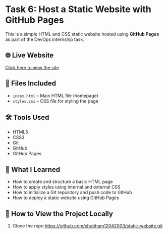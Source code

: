 # Task 6: Host a Static Website with GitHub Pages

This is a simple HTML and CSS static website hosted using **GitHub Pages** as part of the DevOps internship task.

## 🌐 Live Website

[Click here to view the site](https://shubham12042003.github.io/static-website/)

## 📁 Files Included

- `index.html` – Main HTML file (homepage)
- `styles.css` – CSS file for styling the page

## 🛠 Tools Used

- HTML5
- CSS3
- Git
- GitHub
- GitHub Pages

## 🧠 What I Learned

- How to create and structure a basic HTML page
- How to apply styles using internal and external CSS
- How to initialize a Git repository and push code to GitHub
- How to deploy a static website using GitHub Pages

## 🧪 How to View the Project Locally

1. Clone the repo:https://github.com/shubham12042003/static-website.git

